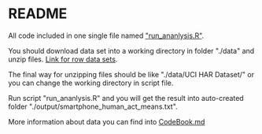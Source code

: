 # README

All code included in one single file named ["run_ananlysis.R"](https://github.com/ditiatev/JHU_DataScience/blob/master/GettingCleaningData/CourseProject/script/run_analysis.R).

You should download data set into a working directory in folder "./data" and unzip files. [Link for row data sets](https://d396qusza40orc.cloudfront.net/getdata%2Fprojectfiles%2FUCI%20HAR%20Dataset.zip).

The final way for unzipping files should be like "./data/UCI HAR Dataset/" or you can change the working directory in script file.

Run script "run_ananlysis.R" and you will get the result into auto-created folder "./output/smartphone_human_act_means.txt".

More information about data you can find into [CodeBook.md](https://github.com/ditiatev/JHU_DataScience/blob/master/GettingCleaningData/CourseProject/script/CodeBook.md)